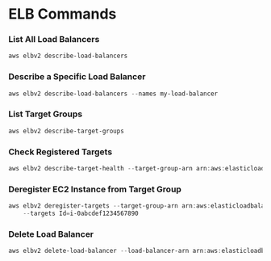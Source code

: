 # **ELB Commands**

### **List All Load Balancers**
```powershell
aws elbv2 describe-load-balancers
```

### **Describe a Specific Load Balancer**
```powershell
aws elbv2 describe-load-balancers --names my-load-balancer
```

### **List Target Groups**
```powershell
aws elbv2 describe-target-groups
```

### **Check Registered Targets**
```powershell
aws elbv2 describe-target-health --target-group-arn arn:aws:elasticloadbalancing:region:account-id:targetgroup/my-target-group/123456789
```

### **Deregister EC2 Instance from Target Group**
```powershell
aws elbv2 deregister-targets --target-group-arn arn:aws:elasticloadbalancing:region:account-id:targetgroup/my-target-group/123456789 `
    --targets Id=i-0abcdef1234567890
```

### **Delete Load Balancer**
```powershell
aws elbv2 delete-load-balancer --load-balancer-arn arn:aws:elasticloadbalancing:region:account-id:loadbalancer/app/my-load-balancer/123456789
```
